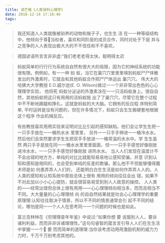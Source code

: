 ```yaml
---
title: 读芒格《人类误判心理学》
date: 2018-12-14 17:18:46
tags:
---
```

>我还知道⼈人类就像被驯养的动物和猴⼦子，也⽣生 活 在⼀一种等级结构中，他倾向于尊􏰀当权者，喜欢和同阶层的成员合作，同时对处于下层 并与 之竞争的⼈人表现出极⼤大的不不信任和不不喜欢。

>德国谚语所⾔言⾮非虚:“我们⽼老老得太快，聪明得太迟

>蚂蚁简单的⾏行行为系统⾃自然有很⼤大的局限，因为它的神经系统的功能很有限。例例如，有⼀一种 蚂 蚁，当它在巢⽳穴⾥里里嗅到蚂蚁⼫尸体散发出的外激素时，它就会和其他蚂蚁合作把⼫尸体运出 巢⽳穴。 伟⼤大的哈佛⼤大学教授 E.O.威尔逊(E. O. Wilson)做过⼀一个⾮非常出⾊色的⼼心理理学实验， 他将死 蚂蚁分泌泌的外激素涂在⼀一只活蚂蚁身上。很⾃自然，其他蚂蚁把这只有⽤用的活蚂蚁拖 出了了巢⽳穴，尽管它在整个过程中不不断地踢腿和挣扎。这就是蚂蚁的⼤大脑。它拥有的反应程 序特别简单, 平时运转是没有问题的，但在许多情况下，蚂蚁只会⽣生搬硬套地根据这个程序 作出机械反应。

>有些教授喜欢⽤用实验来证明对⽐比引起的感知缺陷。他们会让学⽣生把⼀一只⼿手放在⼀一桶热⽔水 ⾥里里， 另外⼀一只⼿手伸进⼀一桶冷⽔水。然后他们会突然要求学⽣生把双⼿手放进⼀一桶常温的⽔水中。学 ⽣生虽然 两只⼿手是放在同⼀一桶⽔水⾥里里⾯面，但⼀一只⼿手感觉好像刚放进冷⽔水，⼀一只⼿手感觉好像刚放 进热⽔水。 当⼈人们发现在温度计不不会出错的地⽅方，单纯的对⽐比就能轻易易地让感知受骗，并意 识到认知和感知是相同的，也会受到单纯的反差的欺骗，那么他不不但能够懂得魔术师是如 何愚弄弄⼈人们的， 还能明⽩白⽣生活是如何作弄弄⼈人的。⼈人类的感知和认知系统中那些总体上很有 ⽤用的倾向往往会出 错，如果不不对此加以⼩小⼼心提防，就会很容易易受到别⼈人故意的操控。
⼈人类的——经常出错但总体上很有⽤用——⼼心理理倾向相当多，⽽而且相当不不同。⼤大量量的⼼心理理倾 向 的⾃自然结果就是社会⼼心理理学的重要原理理:认知往往取决于情景，所以不不同的情景通常会引 起不不同的结论，哪怕是同⼀一个⼈人在思考同⼀一个问题的时候也是如此。

>富兰克林林在《穷理理查年年鉴》中说过:“如果你想 要 说服别⼈人，要诉诸利利益，⽽而⾮非诉诸理理性。”这句句睿智的箴⾔言引导⼈人们在⽣生活中掌握⼀一个􏰀 要 ⽽而简单的道理理:当你该考虑动⽤用激励机制的威⼒力力时，千万千万别考虑其他的。

